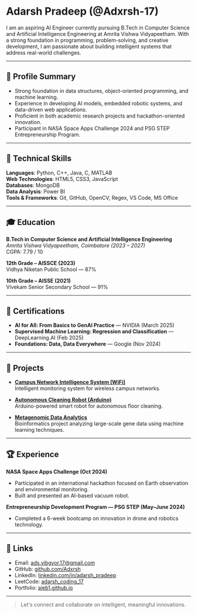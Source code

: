 # Adarsh Pradeep (@Adxrsh-17)

I am an aspiring AI Engineer currently pursuing B.Tech in Computer Science and Artificial Intelligence Engineering at Amrita Vishwa Vidyapeetham. With a strong foundation in programming, problem-solving, and creative development, I am passionate about building intelligent systems that address real-world challenges.

---

## 📌 Profile Summary

- Strong foundation in data structures, object-oriented programming, and machine learning.
- Experience in developing AI models, embedded robotic systems, and data-driven web applications.
- Proficient in both academic research projects and hackathon-oriented innovation.
- Participant in NASA Space Apps Challenge 2024 and PSG STEP Entrepreneurship Program.

---

## 🧠 Technical Skills

**Languages**: Python, C++, Java, C, MATLAB  
**Web Technologies**: HTML5, CSS3, JavaScript  
**Databases**: MongoDB  
**Data Analysis**: Power BI  
**Tools & Frameworks**: Git, GitHub, OpenCV, Regex, VS Code, MS Office

---

## 🎓 Education

**B.Tech in Computer Science and Artificial Intelligence Engineering**  
*Amrita Vishwa Vidyapeetham, Coimbatore (2023 – 2027)*  
CGPA: 7.79 / 10

**12th Grade – AISSCE (2023)**  
Vidhya Niketan Public School — 87%

**10th Grade – AISSE (2021)**  
Vivekam Senior Secondary School — 91%

---

## 📄 Certifications

- **AI for All: From Basics to GenAI Practice** — NVIDIA (March 2025)  
- **Supervised Machine Learning: Regression and Classification** — DeepLearning.AI (Feb 2025)  
- **Foundations: Data, Data Everywhere** — Google (Nov 2024)

---

## 🚀 Projects

- **[Campus Network Intelligence System (WiFi)](https://github.com/MystCryptBust344/Campus-Network-Intelligence-System-involving-wireless-network-WiFi)**  
  Intelligent monitoring system for wireless campus networks.

- **[Autonomous Cleaning Robot (Arduino)](https://github.com/MystCryptBust344/Arduino-Based-Implementation-of-an-Autonomous-Cleaning-Robot)**  
  Arduino-powered smart robot for autonomous floor cleaning.

- **[Metagenomic Data Analytics](https://github.com/MystCryptBust344/Metagenomic-Data-Analytics)**  
  Bioinformatics project analyzing large-scale gene data using machine learning techniques.

---

## 🏆 Experience

**NASA Space Apps Challenge (Oct 2024)**  
- Participated in an international hackathon focused on Earth observation and environmental monitoring.  
- Built and presented an AI-based vacuum robot.

**Entrepreneurship Development Program — PSG STEP (May–June 2024)**  
- Completed a 6-week bootcamp on innovation in drone and robotics technology.

---

## 🔗 Links

- Email: [ads.vibgyor.17@gmail.com](mailto:ads.vibgyor.17@gmail.com)  
- GitHub: [github.com/Adxrsh](https://github.com/Adxrsh)  
- LinkedIn: [linkedin.com/in/adarsh_pradeep](https://linkedin.com/in/adarsh_pradeep)  
- LeetCode: [adarsh_coding_17](https://leetcode.com/u/adarsh_coding_17/)  
- Portfolio: [aieb1.github.io](https://aieb1.github.io/)

---

> Let's connect and collaborate on intelligent, meaningful innovations.
